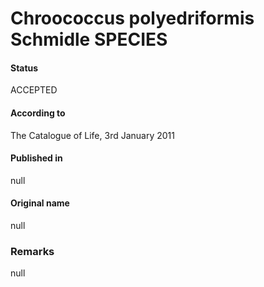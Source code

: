 # Chroococcus polyedriformis Schmidle SPECIES

#### Status
ACCEPTED

#### According to
The Catalogue of Life, 3rd January 2011

#### Published in
null

#### Original name
null

### Remarks
null